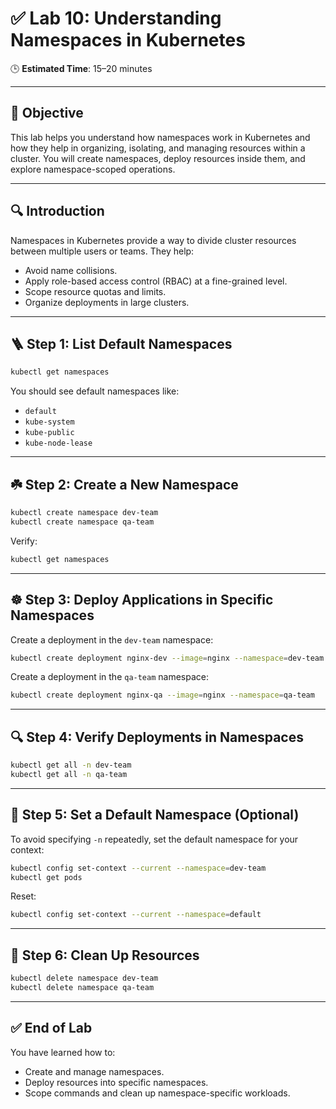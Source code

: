 
# ✅ Lab 10: Understanding Namespaces in Kubernetes

🕒 **Estimated Time**: 15–20 minutes

---

## 🎯 Objective
This lab helps you understand how namespaces work in Kubernetes and how they help in organizing, isolating, and managing resources within a cluster. You will create namespaces, deploy resources inside them, and explore namespace-scoped operations.

---

## 🔍 Introduction

Namespaces in Kubernetes provide a way to divide cluster resources between multiple users or teams. They help:
- Avoid name collisions.
- Apply role-based access control (RBAC) at a fine-grained level.
- Scope resource quotas and limits.
- Organize deployments in large clusters.

---

## 🪜 Step 1: List Default Namespaces

```bash
kubectl get namespaces
```

You should see default namespaces like:
- `default`
- `kube-system`
- `kube-public`
- `kube-node-lease`

---

## ☘️ Step 2: Create a New Namespace

```bash
kubectl create namespace dev-team
kubectl create namespace qa-team
```

Verify:

```bash
kubectl get namespaces
```

---

## ☸️ Step 3: Deploy Applications in Specific Namespaces

Create a deployment in the `dev-team` namespace:

```bash
kubectl create deployment nginx-dev --image=nginx --namespace=dev-team
```

Create a deployment in the `qa-team` namespace:

```bash
kubectl create deployment nginx-qa --image=nginx --namespace=qa-team
```

---

## 🔍 Step 4: Verify Deployments in Namespaces

```bash
kubectl get all -n dev-team
kubectl get all -n qa-team
```

---

## 🔁 Step 5: Set a Default Namespace (Optional)

To avoid specifying `-n` repeatedly, set the default namespace for your context:

```bash
kubectl config set-context --current --namespace=dev-team
kubectl get pods
```

Reset:

```bash
kubectl config set-context --current --namespace=default
```

---

## 🧹 Step 6: Clean Up Resources

```bash
kubectl delete namespace dev-team
kubectl delete namespace qa-team
```

---

## ✅ End of Lab

You have learned how to:
- Create and manage namespaces.
- Deploy resources into specific namespaces.
- Scope commands and clean up namespace-specific workloads.
